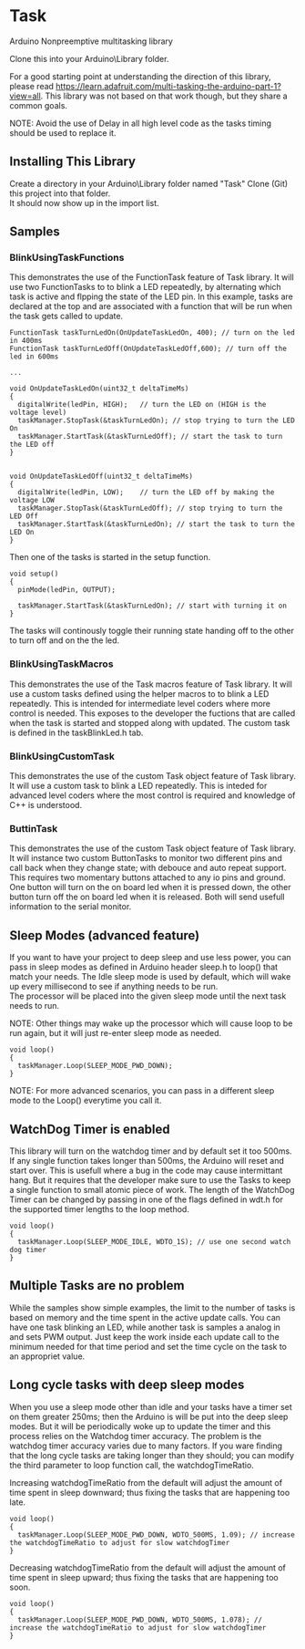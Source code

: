 # Task

Arduino Nonpreemptive multitasking library

Clone this into your Arduino\Library folder.

For a good starting point at understanding the direction of this library, please read https://learn.adafruit.com/multi-tasking-the-arduino-part-1?view=all.
This library was not based on that work though, but they share a common goals.

NOTE: Avoid the use of Delay in all high level code as the tasks timing should be used to replace it.

## Installing This Library
Create a directory in your Arduino\Library folder named "Task"
Clone (Git) this project into that folder.  
It should now show up in the import list.

## Samples
### BlinkUsingTaskFunctions
This demonstrates the use of the FunctionTask feature of Task library. It will use two FunctionTasks to to blink a LED repeatedly, by alternating which task is active and flpping the state of the LED pin.
In this example, tasks are declared at the top and are associated with a function that will be run when the task gets called to update.

```
FunctionTask taskTurnLedOn(OnUpdateTaskLedOn, 400); // turn on the led in 400ms
FunctionTask taskTurnLedOff(OnUpdateTaskLedOff,600); // turn off the led in 600ms

...

void OnUpdateTaskLedOn(uint32_t deltaTimeMs)
{
  digitalWrite(ledPin, HIGH);   // turn the LED on (HIGH is the voltage level)
  taskManager.StopTask(&taskTurnLedOn); // stop trying to turn the LED On
  taskManager.StartTask(&taskTurnLedOff); // start the task to turn the LED off
}


void OnUpdateTaskLedOff(uint32_t deltaTimeMs)
{
  digitalWrite(ledPin, LOW);    // turn the LED off by making the voltage LOW
  taskManager.StopTask(&taskTurnLedOff); // stop trying to turn the LED Off
  taskManager.StartTask(&taskTurnLedOn); // start the task to turn the LED On
}
```
Then one of the tasks is started in the setup function.

```
void setup()
{
  pinMode(ledPin, OUTPUT);
  
  taskManager.StartTask(&taskTurnLedOn); // start with turning it on
}
```
The tasks will continously toggle their running state handing off to the other to turn off and on the the led.

### BlinkUsingTaskMacros
This demonstrates the use of the Task macros feature of Task library. It will use a custom tasks defined using the helper macros to to blink a LED repeatedly.
This is intended for intermediate level coders where more control is needed.  This exposes to the developer the fuctions that are called when the task is started and stopped along with updated.
The custom task is defined in the taskBlinkLed.h tab.

### BlinkUsingCustomTask
This demonstrates the use of the custom Task object feature of Task library. It will use a custom task to blink a LED repeatedly.
This is inteded for advanced level coders where the most control is required and knowledge of C++ is understood.

### ButtinTask
This demonstrates the use of the custom Task object feature of Task library.  
It will instance two custom ButtonTasks to monitor two different pins and call back
when they change state; with debouce and auto repeat support.  
This requires two momentary buttons attached to any io pins and ground. One button will turn on the on board led when it is pressed down, the other button turn off the on board led when it is released. Both will send usefull information to the serial monitor. 

## Sleep Modes (advanced feature)
If you want to have your project to deep sleep and use less power, you can pass in sleep modes as defined in Arduino header sleep.h to loop() that match your needs. The Idle sleep mode is used by default, which will wake up every millisecond to see if anything needs to be run.  
The processor will be placed into the given sleep mode until the next task needs to run.  

NOTE:  Other things may wake up the processor which will cause loop to be run again, but it will just re-enter sleep mode as needed.

```
void loop()  
{  
  taskManager.Loop(SLEEP_MODE_PWD_DOWN);  
}  
```
NOTE:  For more advanced scenarios, you can pass in a different sleep mode to the Loop() everytime you call it.  

## WatchDog Timer is enabled
This library will turn on the watchdog timer and by default set it too 500ms.  If any single function takes longer than 500ms, the Arduino will reset and start over.
This is usefull where a bug in the code may cause intermittant hang.  But it requires that the developer make sure to use the Tasks to keep a single function to small atomic piece of work.
The length of the WatchDog Timer can be changed by passing in one of the flags defined in wdt.h for the supported timer lengths to the loop method.

```
void loop()  
{  
  taskManager.Loop(SLEEP_MODE_IDLE, WDTO_1S); // use one second watch dog timer  
}  
```

## Multiple Tasks are no problem
While the samples show simple examples, the limit to the number of tasks is based on memory and the time spent in the active update calls.
You can have one task blinking an LED, while another task is samples a analog in and sets PWM output.  Just keep the work inside each update call to the minimum needed for that time period and set the time cycle on the task to an appropriet value.

## Long cycle tasks with deep sleep modes
When you use a sleep mode other than idle and your tasks have a timer set on them greater 250ms; then the Arduino is will be put into the deep sleep modes.  But it will be periodically woke up to update the timer and this process relies on the Watchdog timer accuracy.
The problem is the watchdog timer accuracy varies due to many factors.  If you ware finding that the long cycle tasks are taking longer than they should; you can modify the third parameter to loop function call, the watchdogTimeRatio.

Increasing watchdogTimeRatio from the default will adjust the amount of time spent in sleep downward; thus fixing the tasks that are happening too late.

```
void loop()  
{  
  taskManager.Loop(SLEEP_MODE_PWD_DOWN, WDTO_500MS, 1.09); // increase the watchdogTimeRatio to adjust for slow watchdogTimer  
}  
```

Decreasing watchdogTimeRatio from the default will adjust the amount of time spent in sleep upward; thus fixing the tasks that are happening too soon.

```
void loop()  
{  
  taskManager.Loop(SLEEP_MODE_PWD_DOWN, WDTO_500MS, 1.078); // increase the watchdogTimeRatio to adjust for slow watchdogTimer  
}  
```
